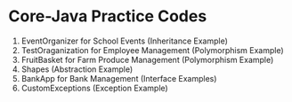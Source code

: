 # Core-Java Practice Codes

1. EventOrganizer for School Events (Inheritance Example)
2. TestOraganization for Employee Management (Polymorphism Example)
3. FruitBasket for Farm Produce Management (Polymorphism Example)
4. Shapes (Abstraction Example)
5. BankApp for Bank Management (Interface Examples)
6. CustomExceptions (Exception Example)
